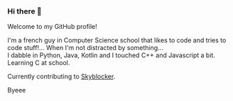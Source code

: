 ### Hi there 👋

Welcome to my GitHub profile!

I'm a french guy in Computer Science school that likes to code and tries to code stuff!... When I'm not distracted by something... <br>
I dabble in Python, Java, Kotlin and I touched C++ and Javascript a bit.
Learning C at school.

Currently contributing to [Skyblocker](https://github.com/SkyblockerMod/Skyblocker).


Byeee
